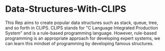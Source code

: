 # Data-Structures-With-CLIPS
This Rep aims to create popular data structures such as stack, queue, tree, and so forth in CLIPS. CLIPS stands for "C Language Integrated Production System" and is a rule-based programming language. However, rule-based programming is an appropriate approach for developing expert systems, we can learn this mindset of programming by developing famous structures. 
